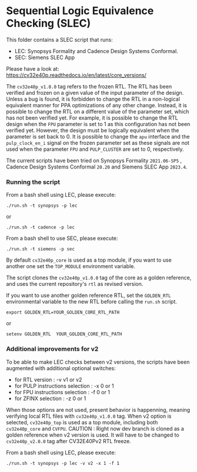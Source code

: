 # Sequential Logic Equivalence Checking (SLEC)

This folder contains a SLEC script that runs:

- LEC: Synopsys Formality and Cadence Design Systems Conformal.
- SEC: Siemens SLEC App

Please have a look at: https://cv32e40p.readthedocs.io/en/latest/core_versions/

The `cv32e40p_v1.0.0` tag refers to the frozen RTL. The RTL has been verified
and frozen on a given value of the input parameter of the design. Unless a bug
is found, it is forbidden to change the RTL in a non-logical equivalent manner
for PPA optimizations of any other change.
Instead, it is possible to change the RTL on a different value of the parameter
set, which has not been verified yet.
For example, it is possible to change the RTL design when the `FPU` parameter is
set to 1 as this configuration has not been verified yet. However, the design
must be logically equivalent when the parameter is set back to 0.
It is possible to change the `apu` interface and the `pulp_clock_en_i` signal on
the frozen parameter set as these signals are not used when the parameter `FPU`
and `PULP_CLUSTER` are set to 0, respectively.

The current scripts have been tried on Synopsys Formality `2021.06-SP5` ,
Cadence Design Systems Conformal `20.20` and Siemens SLEC App `2023.4`.

### Running the script

From a bash shell using LEC, please execute:

```
./run.sh -t synopsys -p lec
```
 or

 ```
 ./run.sh -t cadence -p lec
 ```

 From a bash  shell to use SEC, please execute:
 ```
 ./run.sh -t siemens -p sec
 ```

 By default `cv32e40p_core` is used as a top module, if you want to use
 another one set the `TOP_MODULE` environment variable.

 The script clones the `cv32e40p_v1.0.0` tag of the core as a golden reference,
 and uses the current repository's `rtl` as revised version.

 If you want to use another golden reference RTL, set the `GOLDEN_RTL`
 environmental variable to the new RTL before calling the `run.sh` script.

 ```
 export GOLDEN_RTL=YOUR_GOLDEN_CORE_RTL_PATH
 ```
 or

 ```
 setenv GOLDEN_RTL  YOUR_GOLDEN_CORE_RTL_PATH
 ```

### Additional improvements for v2

To be able to make LEC checks between v2 versions, the scripts have been augmented with additional optional switches:
* for RTL version                 : -v v1 or v2
* for PULP instructions selection : -x 0 or 1
* for FPU instructions selection  : -f 0 or 1
* for ZFINX selection             : -z 0 or 1

When those options are not used, present behavior is happenning, meaning verifying local RTL files with `cv32e40p_v1.0.0` tag.
When v2 option is selected, `cv32e40p_top` is used as a top module, including both `cv32e40p_core` and `CVFPU`.
CAUTION : Right now dev branch is cloned as a golden reference when v2 version is used. It will have to be changed to `cv32e40p_v2.0.0` tag after CV32E40Pv2 RTL freeze.

From a bash shell using LEC, please execute:

```
./run.sh -t synopsys -p lec -v v2 -x 1 -f 1
```

